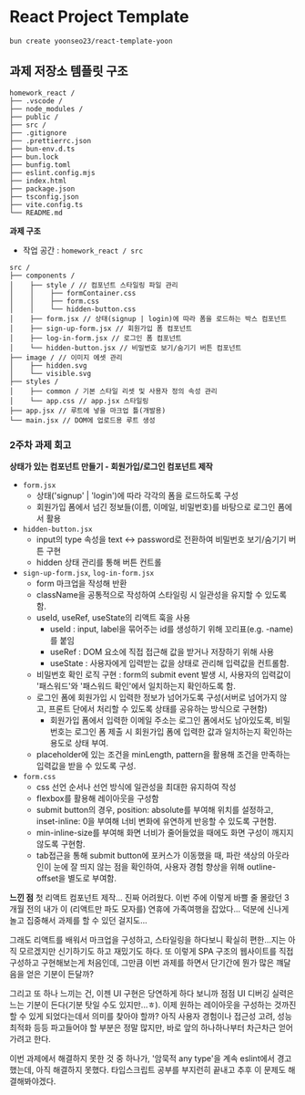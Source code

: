 # React Project Template
```
bun create yoonseo23/react-template-yoon
```
## 과제 저장소 템플릿 구조
```
homework_react /
├── .vscode /
├── node_modules /
├── public /
├── src /
├── .gitignore
├── .prettierrc.json
├── bun-env.d.ts
├── bun.lock
├── bunfig.toml
├── eslint.config.mjs
├── index.html
├── package.json
├── tsconfig.json
├── vite.config.ts
└── README.md
```

**과제 구조**
- 작업 공간 : `homework_react / src`

```
src /
├── components /
│    ├── style / // 컴포넌트 스타일링 파일 관리
│    │    ├── formContainer.css
│    │    ├── form.css
│    │    └── hidden-button.css
│    ├── form.jsx // 상태(signup | login)에 따라 폼을 로드하는 박스 컴포넌트
│    ├── sign-up-form.jsx // 회원가입 폼 컴포넌트
│    ├── log-in-form.jsx // 로그인 폼 컴포넌트
│    └── hidden-button.jsx // 비밀번호 보기/숨기기 버튼 컴포넌트
├── image / // 이미지 에셋 관리
│    ├── hidden.svg
│    └── visible.svg
├── styles /
│    ├── common / 기본 스타일 리셋 및 사용자 정의 속성 관리
│    └── app.css // app.jsx 스타일링
├── app.jsx // 루트에 넣을 마크업 틀(개발용)
└── main.jsx // DOM에 업로드용 루트 생성

```

### 2주차 과제 회고
**상태가 있는 컴포넌트 만들기 - 회원가입/로그인 컴포넌트 제작**
- `form.jsx`
  - 상태('signup' | 'login')에 따라 각각의 폼을 로드하도록 구성
  - 회원가입 폼에서 넘긴 정보들(이름, 이메일, 비밀번호)를 바탕으로 로그인 폼에서 활용
- `hidden-button.jsx`
  - input의 type 속성을 text <-> password로 전환하여 비밀번호 보기/숨기기 버튼 구현
  - hidden 상태 관리를 통해 버튼 컨트롤
- `sign-up-form.jsx`, `log-in-form.jsx`
  - form 마크업을 작성해 반환
  - className을 공통적으로 작성하여 스타일링 시 일관성을 유지할 수 있도록 함.
  - useId, useRef, useState의 리액트 훅을 사용
    - useId : input, label을 묶어주는 id를 생성하기 위해 꼬리표(e.g. -name)를 붙임
    - useRef : DOM 요소에 직접 접근해 값을 받거나 저장하기 위해 사용
    - useState : 사용자에게 입력받는 값을 상태로 관리해 입력값을 컨트롤함.
  - 비밀번호 확인 로직 구현 : form의 submit event 발생 시, 사용자의 입력값이 '패스워드'와 '패스워드 확인'에서 일치하는지 확인하도록 함.
  - 로그인 폼에 회원가입 시 입력한 정보가 넘어가도록 구성(서버로 넘어가지 않고, 프론트 단에서 처리할 수 있도록 상태를 공유하는 방식으로 구현함)
    - 회원가입 폼에서 입력한 이메일 주소는 로그인 폼에서도 남아있도록, 비밀번호는 로그인 폼 제출 시 회원가입 폼에 입력한 값과 일치하는지 확인하는 용도로 상태 부여.
  - placeholder에 있는 조건을 minLength, pattern을 활용해 조건을 만족하는 입력값을 받을 수 있도록 구성.
- `form.css`
  - css 선언 순서나 선언 방식에 일관성을 최대한 유지하여 작성
  - flexbox를 활용해 레이아웃을 구성함
  - submit button의 경우, position: absolute를 부여해 위치를 설정하고, inset-inline: 0을 부여해 너비 변화에 유연하게 반응할 수 있도록 구현함.
  - min-inline-size를 부여해 화면 너비가 줄어들었을 때에도 화면 구성이 깨지지 않도록 구현함.
  - tab접근을 통해 submit button에 포커스가 이동했을 때, 파란 색상의 아웃라인이 눈에 잘 띄지 않는 점을 확인하여, 사용자 경험 향상을 위해 outline-offset을 별도로 부여함.

**느낀 점**
첫 리액트 컴포넌트 제작... 진짜 어려웠다.
이번 주에 이렇게 바쁠 줄 몰랐던 3개월 전의 내가 이 (리액트만 파도 모자를) 연휴에 가족여행을 잡았다...
덕분에 신나게 놀고 집중해서 과제를 할 수 있던 걸지도...

그래도 리액트를 배워서 마크업을 구성하고, 스타일링을 하다보니 확실히 편한...지는 아직 모르겠지만 신기하기도 하고 재밌기도 하다.
또 이렇게 SPA 구조의 웹사이트를 직접 구성하고 구현해보는게 처음인데, 그만큼 이번 과제를 하면서 단기간에 뭔가 많은 꺠달음을 얻은 기분이 든달까?

그리고 또 하나 느끼는 건, 이젠 UI 구현은 당연하게 하다 보니까 점점 UI 디버깅 실력은 느는 기분이 든다(기분 탓일 수도 있지만...ㅎ). 이제 원하는 레이아웃을 구성하는 것까진 할 수 있게 되었다는데서 의미를 찾아야 할까? 아직 사용자 경험이나 접근성 고려, 성능 최적화 등등 파고들어야 할 부분은 정말 많지만, 바로 앞의 하나하나부터 차근차근 얻어가려고 한다.

이번 과제에서 해결하지 못한 것 중 하나가, '암묵적 any type'을 계속 eslint에서 경고했는데, 아직 해결하지 못했다. 타입스크립트 공부를 부지런히 끝내고 추후 이 문제도 해결해봐야겠다.